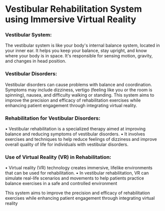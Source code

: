 # Vestibular Rehabilitation System using Immersive Virtual Reality
### Vestibular System:
 The vestibular system is like your body's internal balance system, located in your inner ear. It helps you keep your balance, stay upright, and know where your body is in space. It's responsible for sensing motion, gravity, and changes in head position.
### Vestibular Disorders:
 Vestibular disorders can cause problems with balance and coordination. Symptoms may include dizziness, vertigo (feeling like you or the room is spinning), nausea, and difficulty walking or standing. This system aims to improve the precision and efficacy of rehabilitation exercises while enhancing patient engagement through integrating virtual reality.
### Rehabilitation for Vestibular Disorders:
 • Vestibular rehabilitation is a specialized therapy aimed at improving balance 
and reducing symptoms of vestibular disorders.
 • It involves exercises and techniques to help reduce feelings of dizziness and 
improve overall quality of life for individuals with vestibular disorders.
### Use of Virtual Reality (VR) in Rehabilitation:
 • Virtual reality (VR) technology creates immersive, lifelike environments that 
can be used for rehabilitation.
 • In vestibular rehabilitation, VR can simulate real-life scenarios and 
movements to help patients practice balance exercises in a safe and 
controlled environment

 This system aims to improve the precision and efficacy of 
rehabilitation exercises while enhancing patient engagement through 
integrating virtual reality
